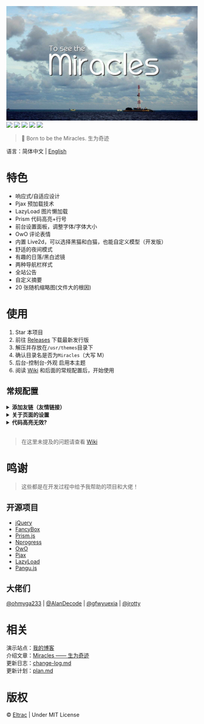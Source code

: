 ![](banner.jpg)
![](https://img.shields.io/badge/build-passing-brightgreen.svg?style=flat-square)
![](https://img.shields.io/badge/made%20with-%E2%9D%A4-ff69b4.svg?style=flat-square)
![](https://img.shields.io/badge/license-MIT-blue.svg?style=flat-square)
![](https://img.shields.io/badge/for-Typecho-blueviolet.svg?style=flat-square)
![](https://img.shields.io/badge/version-1.2.1-red.svg?style=flat-square)
> 🙌 Born to be the Miracles. 生为奇迹

语言：简体中文 | [English](docs/README-en.md)

# 特色
- 响应式/自适应设计
- Pjax 预加载技术
- LazyLoad 图片懒加载
- Prism 代码高亮+行号
- 前台设置面板，调整字体/字体大小
- OwO 评论表情
- 内置 Live2d，可以选择黑猫和白猫，也能自定义模型（开发版）
- 舒适的夜间模式
- 有趣的日落/黑白滤镜
- 两种导航栏样式
- 全站公告
- 自定义摘要
- 20 张随机缩略图(文件大的根因)

# 使用
1. Star 本项目
2. 前往 [Releases](https://github.com/BigCoke233/miracles/releases) 下载最新发行版
3. 解压并存放在`/usr/themes`目录下
4. 确认目录名是否为`Miracles`（大写 M）
6. 后台-控制台-外观 启用本主题
7. 阅读 [Wiki](https://github.com/BigCoke233/miracles/wiki) 和后面的常规配置后，开始使用

## 常规配置

<details>
  <summary><strong>添加友链（友情链接）</strong></summary>

在文章或独立页面中按照以下语法书写。
```
!!!
[links]
...
[链接名字]{指向链接}(头像)
[链接名字]{指向链接}(头像)
...
[/links]
!!!
```
> 如果你是 1.0 及以前版本的 Typecho ，可以在开头和结尾添加`!!!`

</details>
<details>
<summary><strong>关于页面的设置</strong></summary>

创建关于页面的时候选择“关于页面”模板，然后添加自定义字段，如图。
![](https://camo.githubusercontent.com/02f656335888aed14b815f5bf1d072e5efa2b403/68747470733a2f2f73322e617831782e636f6d2f323031392f30372f32352f6565546845342e706e67)

</details>
<details>
<summary><strong>代码高亮无效?</strong></summary>

你需要在书写代码块的时候定义语言，这样 Prism.js 才能够正确解析。
```markdown
(```语言)
相应语言的代码（正常书写时，请去掉括号）
(```)
```

> 如果没有定义语言，就会被视作为 html 语言进行解析

</details>
<br>

> 在这里未提及的问题请查看 [Wiki](https://github.com/BigCoke233/miracles/wiki)

# 鸣谢
> 这些都是在开发过程中给予我帮助的项目和大佬！
## 开源项目
- [jQuery](https://github.com/jquery/jquery)
- [FancyBox](https://github.com/fancyapps/fancybox)
- [Prism.js](https://github.com/PrismJS/prism)
- [Nprogress](https://github.com/rstacruz/nprogress)
- [OwO](https://github.com/DIYgod/OwO)
- [Pjax](https://github.com/defunkt/jquery-pjax)
- [LazyLoad](https://github.com/tuupola/lazyload)
- [Pangu.js](https://github.com/vinta/pangu.js)

## 大佬们
[@ohmyga233](https://github.com/ohmyga233) | 
[@AlanDecode](https://github.com/AlanDecode) | 
[@gfwyuexia](https://github.com/gfwyuexia) | 
[@jrotty](https://github.com/jrotty)

# 相关
演示站点：[我的博客](https://guhub.cn)  
介绍文章：[Miracles —— 生为奇迹](https://guhub.cn/p/miracles.html)  
更新日志：[change-log.md](docs/change-log.md)  
更新计划：[plan.md](docs/plan.md)  

# 版权
&copy; [Eltrac](https://github.com/BigCoke233) | Under MIT License
